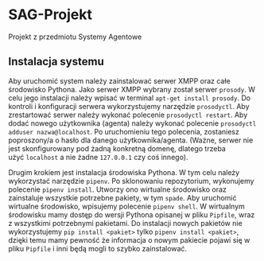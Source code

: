 # SAG-Projekt
Projekt z przedmiotu Systemy Agentowe


## Instalacja systemu
Aby uruchomić system należy zainstalować serwer XMPP oraz całe środowisko Pythona.
Jako serwer XMPP wybrany został serwer `prosody`. W celu jego instalacji należy wpisać w terminal `apt-get install prosody`. Do kontroli i konfiguracji serwera wykorzystujemy narzędzie `prosodyctl`. Aby zrestartować serwer należy wykonać polecenie `prosodyctl restart`. Aby dodać nowego użytkownika (agenta) należy wykonać polecenie `prosodyctl adduser nazwa@localhost`. Po uruchomieniu tego polecenia, zostaniesz poproszony/a o hasło dla danego użytkownika/agenta. (Ważne, serwer nie jest skonfigurowany pod żadną konkretną domenę, dlatego trzeba użyć `localhost` a nie żadne `127.0.0.1` czy coś innego). 

Drugim krokiem jest instalacja środowiska Pythona. W tym celu należy wykorzystać narzędzie `pipenv`. Po sklonowaniu repozytorium, wykonujemy polecenie `pipenv install`. Utworzy ono wirtualne środowisko oraz zainstaluje wszystkie potrzebne pakiety, w tym `spade`. Aby uruchomić wirtualne środowisko, wpisujemy polecenie `pipenv shell`. W wirtualnym środowisku mamy dostęp do wersji Pythona opisanej w pliku `Pipfile`, wraz z wszystkimi potrzebnymi pakietami. Do instalacji nowych pakietów nie wykorzystujemy `pip install <pakiet>` tylko `pipenv install <pakiet>`, dzięki temu mamy pewność że informacja o nowym pakiecie pojawi się w pliku `Pipfile` i inni będą mogli to szybko zainstalować.

